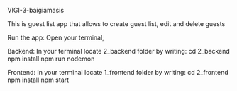 VIGI-3-baigiamasis

This is guest list app that allows to create guest list, edit and delete guests

Run the app:
Open your terminal,

Backend:
In your terminal locate 2_backend folder by writing: cd 2_backend
npm install
npm run nodemon

Frontend:
In your terminal locate 1_frontend folder by writing: cd 2_frontend
npm install
npm start
